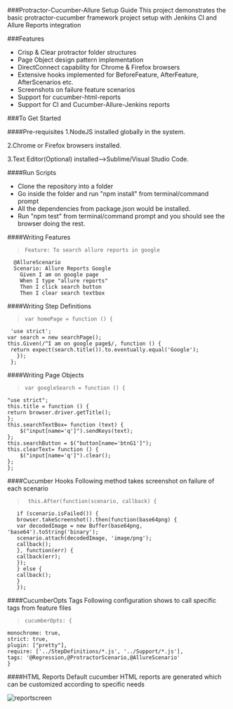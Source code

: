 ###Protractor-Cucumber-Allure Setup Guide
This project demonstrates the basic protractor-cucumber framework project setup with Jenkins CI and Allure Reports integration

###Features
* Crisp & Clear protractor folder structures
* Page Object design pattern implementation
* DirectConnect capability for Chrome & Firefox browsers
* Extensive hooks implemented for BeforeFeature, AfterFeature, AfterScenarios etc.
* Screenshots on failure feature scenarios
* Support for cucumber-html-reports
* Support for CI and Cucumber-Allure-Jenkins reports

###To Get Started

####Pre-requisites
1.NodeJS installed globally in the system.

2.Chrome or Firefox browsers installed.

3.Text Editor(Optional) installed-->Sublime/Visual Studio Code.

####Run Scripts
* Clone the repository into a folder
* Go inside the folder and run "npm install" from terminal/command prompt
* All the dependencies from package.json would be installed.
* Run "npm test" from terminal/command prompt and you should see the browser doing the rest.

####Writing Features
>     Feature: To search allure reports in google
      @AllureScenario
      Scenario: Allure Reports Google
        Given I am on google page
        When I type "allure reports"
        Then I click search button
        Then I clear search textbox

####Writing Step Definitions
>     var homePage = function () {
     'use strict';
    var search = new searchPage(); 
    this.Given(/^I am on google page$/, function () {
     return expect(search.title()).to.eventually.equal('Google');
       });
     };
         
####Writing Page Objects
>     var googleSearch = function () {
    "use strict";
    this.title = function () {
    return browser.driver.getTitle();
    }; 
    this.searchTextBox= function (text) {
        $("input[name='q']").sendKeys(text);
    };
    this.searchButton = $("button[name='btnG1']");
    this.clearText= function () {
        $("input[name='q']").clear();
    };
    };

####Cucumber Hooks
Following method takes screenshot on failure of each scenario

>      this.After(function(scenario, callback) {
       if (scenario.isFailed()) {
       browser.takeScreenshot().then(function(base64png) {
       var decodedImage = new Buffer(base64png, 'base64').toString('binary');
       scenario.attach(decodedImage, 'image/png');
       callback();
       }, function(err) {
       callback(err);
       });
       } else {
       callback();
       }
       });

####CucumberOpts Tags
Following configuration shows to call specific tags from feature files

>     cucumberOpts: {
    monochrome: true,
    strict: true,
    plugin: ["pretty"],
    require: ['../StepDefinitions/*.js', '../Support/*.js'],
    tags: '@Regression,@ProtractorScenario,@AllureScenario'
    }

####HTML Reports
Default cucumber HTML reports are generated which can be customized according to specific needs

![reportscreen](reportscreen.png)